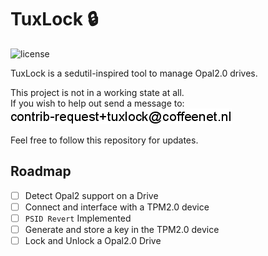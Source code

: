 TuxLock :lock:
======

![license](https://img.shields.io/github/license/Coffee2CodeNL/tuxlock.svg)

TuxLock is a sedutil-inspired tool to manage Opal2.0 drives.  

This project is not in a working state at all.  
If you wish to help out send a message to: ![coffee](mail.png)

Feel free to follow this repository for updates.

Roadmap
-------

- [ ] Detect Opal2 support on a Drive
- [ ] Connect and interface with a TPM2.0 device
- [ ] `PSID Revert` Implemented
- [ ] Generate and store a key in the TPM2.0 device
- [ ] Lock and Unlock a Opal2.0 Drive
